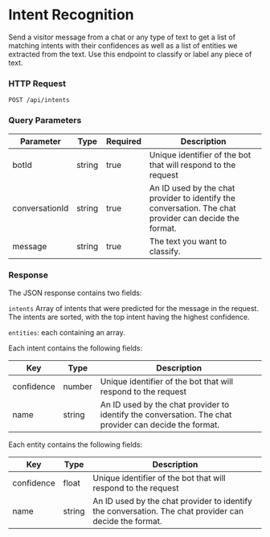 # Intent Recognition

Send a visitor message from a chat or any type of text to get a 
list of matching intents with their confidences as well as a list of 
entities we extracted from the text. 
Use this endpoint to classify or label any piece of text.

### HTTP Request

`POST /api/intents`

### Query Parameters

Parameter | Type  | Required | Description
---------- | ---------- | ---------- | ------------------------------
botId | string | true | Unique identifier of the bot that will respond to the request 
conversationId | string | true | An ID used by the chat provider to identify the conversation. The chat provider can decide the format.
message | string | true | The text you want to classify.

### Response

The JSON response contains two fields: 

`intents` 
Array of intents that were predicted for the message in the request. The intents are sorted, with the 
top intent having the highest confidence. 

`entities`: each containing an array.

Each intent contains the following fields:

Key | Type  | Description
---------- | ---------- | ------------------------------
confidence | number | Unique identifier of the bot that will respond to the request 
name | string | An ID used by the chat provider to identify the conversation. The chat provider can decide the format.

Each entity contains the following fields:

Key | Type  | Description
---------- | ---------- | ------------------------------
confidence | float | Unique identifier of the bot that will respond to the request 
name | string | An ID used by the chat provider to identify the conversation. The chat provider can decide the format.
